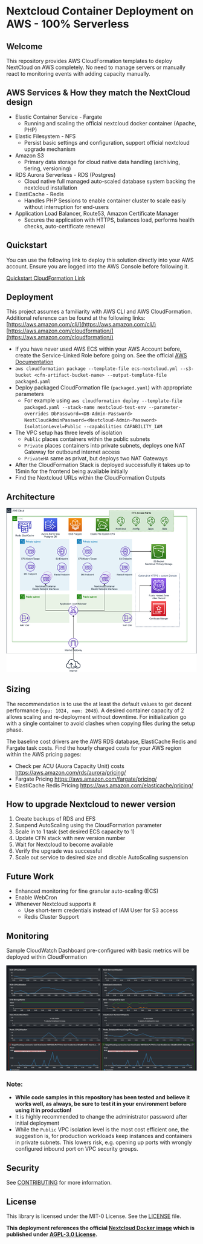 # Nextcloud Container Deployment on AWS - 100% Serverless

## Welcome

This repository provides AWS CloudFormation templates to deploy NextCloud on AWS completely.
No need to manage servers or manually react to monitoring events with adding capacity manually.

## AWS Services & How they match the NextCloud design

* Elastic Container Service - Fargate
    * Running and scaling the official nextcloud docker container (Apache, PHP)
* Elastic Filesystem - NFS
    * Persist basic settings and configuration, support official nextcloud upgrade mechanism
* Amazon S3
    * Primary data storage for cloud native data handling (archiving, tiering, versioning)
* RDS Aurora Serverless - RDS (Postgres)
    * Cloud native full managed auto-scaled database system backing the nextcloud installation
* ElastiCache - Redis
    * Handles PHP Sessions to enable container cluster to scale easily without interruption for end-users
* Application Load Balancer, Route53, Amazon Certificate Manager
    * Secures the application with HTTPS, balances load, performs health checks, auto-certificate renewal

## Quickstart

You can use the following link to deploy this solution directly into your AWS account. Ensure you are logged into the AWS Console before following it.

[Quickstart CloudFormation Link](https://console.aws.amazon.com/cloudformation/home?region=eu-west-1#/stacks/new?templateURL=https:%2F%2Fs3.amazonaws.com%2Ff7o-quickstart%2Faws-serverless-nextcloud%2Fecs-nextcloud.yml)

## Deployment

This project assumes a familiarity with AWS CLI and AWS CloudFormation. Additional reference can be found at the following links:
[https://aws.amazon.com/cli/](https://aws.amazon.com/cli/)
[https://aws.amazon.com/cloudformation/](https://aws.amazon.com/cloudformation/)

* If you have never used AWS ECS within your AWS Account before, create the Service-Linked Role before going on. See the official [AWS Documentation](https://docs.aws.amazon.com/AmazonECS/latest/developerguide/using-service-linked-roles.html#create-service-linked-role)
* `aws cloudformation package --template-file ecs-nextcloud.yml --s3-bucket <cfn-artifact-bucket-name> --output-template-file packaged.yaml `
* Deploy packaged CloudFormation file (`packaged.yaml`) with appropriate parameters
  * For example using `aws cloudformation deploy --template-file packaged.yaml --stack-name nextcloud-test-env --parameter-overrides DbPassword=<DB-Admin-Password> NextCloudAdminPassword=<Nextcloud-Admin-Password> IsolationLevel=Public --capabilities CAPABILITY_IAM`
* The VPC setup has three levels of isolation
  * `Public` places containers within the public subnets
  * `Private` places containers into private subnets, deploys one NAT Gateway for outbound internet access
  * `PrivateHA` same as privat, but deploys two NAT Gateways
* After the CloudFormation Stack is deployed successfully it takes up to 15min for the frontend being available initially
* Find the Nextcloud URLs within the CloudFormation Outputs

## Architecture

![Architecture Diagram](docs/aws-nextcloud.png)

## Sizing

The recommendation is to use the at least the default values to get decent performance (`cpu: 1024, mem: 2048`).
A desired container capacity of 2 allows scaling and re-deployment without downtime. For initialization go with a single container to avoid clashes when copying files during the setup phase.

The baseline cost drivers are the AWS RDS database, ElastiCache Redis and Fargate task costs. Find the hourly charged costs for your AWS region within the AWS pricing pages:
* Check per ACU (Auora Capacity Unit) costs https://aws.amazon.com/rds/aurora/pricing/
* Fargate Pricing https://aws.amazon.com/fargate/pricing/
* ElastiCache Redis Pricing https://aws.amazon.com/elasticache/pricing/

## How to upgrade Nextcloud to newer version

1. Create backups of RDS and EFS
2. Suspend AutoScaling using the CloudFormation parameter
3. Scale in to 1 task (set desired ECS capacity to 1)
4. Update CFN stack with new version number
5. Wait for Nextcloud to become available
6. Verify the upgrade was successful
7. Scale out service to desired size and disable AutoScaling suspension

## Future Work

* Enhanced monitoring for fine granular auto-scaling (ECS)
* Enable WebCron
* Whenever Nextcloud supports it 
  * Use short-term credentials instead of IAM User for S3 access
  * Redis Cluster Support

## Monitoring

Sample CloudWatch Dashboard pre-configured with basic metrics will be deployed within CloudFormation

![CW-Dashboard](docs/cw-dashboard.png)

### Note:

* **While code samples in this repository has been tested and believe it works well, as always, be sure to test it in your environment before using it in production!**
* It is highly recommended to change the administrator password after initial deployment
* While the `Public` VPC isolation level is the most cost efficient one, the suggestion is, for production workloads keep instances and containers in private subnets. This lowers risk, e.g. opening up ports with wrongly configured inbound port on VPC security groups.

## Security

See [CONTRIBUTING](CONTRIBUTING.md#security-issue-notifications) for more information.

## License

This library is licensed under the MIT-0 License. See the [LICENSE](LICENSE) file.

**This deployment references the official [Nextcloud Docker image](https://github.com/nextcloud/docker) which is published under [AGPL-3.0 License](https://github.com/nextcloud/docker/blob/master/LICENSE.md).**